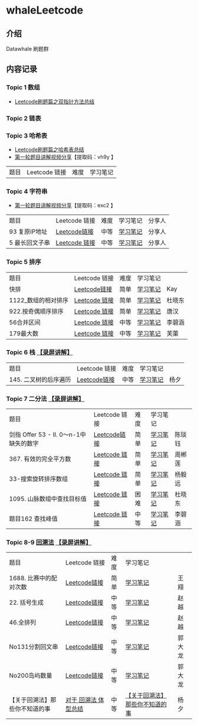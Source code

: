 # whaleLeetcode

## 介绍

Datawhale 刷题群

## 内容记录

### Topic 1 数组

- [Leetcode刷题篇之双指针方法总结](https://gitee.com/km601/whaleLeetcode/blob/main/Topic2_List/双指针方法总结.pdf)

### Topic 2 链表


### Topic 3 哈希表

- [Leetcode刷题篇之哈希表总结](https://gitee.com/km601/whaleLeetcode/blob/main/Topic3_hash/readme.md)
- [第一轮题目讲解视频分享](链接：https://pan.baidu.com/s/1GN5EFgoq_4Lsh19AMAJwyQ)【提取码：vh9y 】

<table>
    <tr>
        <td>题目</td>
        <td>Leetcode 链接</td>
        <td>难度</td>
        <td>学习笔记</td>
    </tr>
</table>

### Topic 4 字符串

- [第一轮题目讲解视频分享](链接：https://pan.baidu.com/s/1Wfbs9mpEq-knOtuNqhxv9w)【提取码：exc2 】

<table>
    <tr>
        <td>题目</td>
        <td>Leetcode 链接</td>
        <td>难度</td>
        <td>学习笔记</td>
        <td>分享人</td>
    </tr>
    <tr>
        <td>93 复原IP地址</td>
        <td>
            <a href="https://leetcode-cn.com/problems/restore-ip-addresses/">Leetcode链接</a>
        </td>
        <td>中等</td>
        <td>
            <a href="https://gitee.com/km601/whaleLeetcode/blob/main/Topic4_string/93复原IP地址.md">学习笔记</a>
        </td>
        <td>分享人</td>
    </tr>
    <tr>
        <td>5 最长回文子串</td>
        <td>
            <a href="https://leetcode-cn.com/problems/longest-palindromic-substring/">Leetcode 链接</a>
        </td>
        <td>中等</td>
        <td>
            <a href="https://gitee.com/km601/whaleLeetcode/blob/main/Topic4_string/5最长回文子串.pdf">学习笔记</a>
        </td>
        <td>分享人</td>
    </tr>
</table>

### Topic 5 排序

<table>
    <tr>
        <td>题目</td>
        <td>Leetcode 链接</td>
        <td>难度</td>
        <td>学习笔记</td>
    </tr>
    <tr>
        <td>快排</td>
        <td>
            <a href="#">Leetcode链接</a>
        </td>
        <td>简单</td>
        <td>
            <a href="https://gitee.com/km601/whaleLeetcode/blob/main/Topic5_sorted/QuickSort.ipynb">学习笔记</a>
        </td>
        <td>Kay</td>
    </tr>
    <tr>
        <td>1122_数组的相对排序</td>
        <td>
            <a href="https://leetcode-cn.com/problems/relative-sort-array/">Leetcode 链接</a>
        </td>
        <td>简单</td>
        <td>
            <a href="https://gitee.com/km601/whaleLeetcode/blob/main/Topic5_sorted/1122_数组的相对排序.md">学习笔记</a>
        </td>
        <td>杜晓东</td>
    </tr>
    <tr>
        <td>922.按奇偶顺序排序</td>
        <td>
            <a href="https://leetcode-cn.com/problems/sort-array-by-parity/">Leetcode 链接</a>
        </td>
        <td>简单</td>
        <td>
            <a href="https://gitee.com/km601/whaleLeetcode/blob/main/Topic5_sorted/922.按奇偶顺序排序.md">学习笔记</a>
        </td>
        <td>唐汉</td>
    </tr>
    <tr>
        <td>56合并区间</td>
        <td>
            <a href="https://leetcode-cn.com/problems/merge-intervals/">Leetcode 链接</a>
        </td>
        <td>中等</td>
        <td>
            <a href="https://gitee.com/km601/whaleLeetcode/blob/main/Topic5_sorted/56合并区间.md">学习笔记</a>
        </td>
        <td>李碧涵</td>
    </tr>
    <tr>
        <td>179最大数</td>
        <td>
            <a href="https://leetcode-cn.com/problems/largest-number/">Leetcode 链接</a>
        </td>
        <td>中等</td>
        <td>
            <a href="https://gitee.com/km601/whaleLeetcode/blob/main/Topic5_sorted/179最大数.pdf">学习笔记</a>
        </td>
        <td>芙蕖</td>
    </tr> 
</table>

### Topic 6 栈  [【录屏讲解】](https://datawhale.feishu.cn/file/boxcnhP8vjvJfPhFMeU8Cvx2Qpg)

<table>
    <tr>
        <td>题目</td>
        <td>Leetcode 链接</td>
        <td>难度</td>
        <td>学习笔记</td>
    </tr>
    <tr>
        <td>145. 二叉树的后序遍历</td>
        <td>
            <a href="https://leetcode-cn.com/problems/binary-tree-postorder-traversal/">Leetcode链接</a>
        </td>
        <td>中等</td>
        <td>
            <a href="https://gitee.com/km601/whaleLeetcode/blob/main/Topic6_stack/后序遍历.png">学习笔记</a>
        </td>
        <td>杨夕</td>
    </tr>
</table>

### Topic 7 二分法  [【录屏讲解】](https://datawhale.feishu.cn/file/boxcnhP8vjvJfPhFMeU8Cvx2Qpg)

<table>
    <tr>
        <td>题目</td>
        <td>Leetcode 链接</td>
        <td>难度</td>
        <td>学习笔记</td>
    </tr>
    <tr>
        <td>剑指 Offer 53 - II. 0～n-1中缺失的数字</td>
        <td>
            <a href="https://leetcode-cn.com/problems/que-shi-de-shu-zi-lcof/">Leetcode链接</a>
        </td>
        <td>简单</td>
        <td>
            <a href="https://gitee.com/km601/whaleLeetcode/blob/main/Topic7_binary_selected/剑指Offer53-II.0～n-1中缺失的数字.pdf">学习笔记</a>
        </td>
        <td>陈琰钰</td>
    </tr>
    <tr>
        <td>367. 有效的完全平方数</td>
        <td>
            <a href="https://leetcode-cn.com/problems/valid-perfect-square/">Leetcode 链接</a>
        </td>
        <td>简单</td>
        <td>
            <a href="https://gitee.com/km601/whaleLeetcode/blob/main/Topic7_binary_selected/367有效的完全平方数.pdf">学习笔记</a>
        </td>
        <td>周郴莲</td>
    </tr>
    <tr>
        <td>33-搜索旋转排序数组</td>
        <td>
            <a href="https://leetcode-cn.com/problems/search-in-rotated-sorted-array/">Leetcode 链接</a>
        </td>
        <td>简单</td>
        <td>
            <a href="https://gitee.com/km601/whaleLeetcode/blob/main/Topic7_binary_selected/33-搜索旋转排序数组.md">学习笔记</a>
        </td>
        <td>杨毅远</td>
    </tr>
    <tr>
        <td>1095. 山脉数组中查找目标值</td>
        <td>
            <a href="https://leetcode-cn.com/problems/find-in-mountain-array/">Leetcode 链接</a>
        </td>
        <td>困难</td>
        <td>
            <a href="https://gitee.com/km601/whaleLeetcode/blob/main/Topic7_binary_selected/Leetcode1095山脉数组中查找目标值.pdf">学习笔记</a>
        </td>
        <td>杜晓东</td>
    </tr>
    <tr>
        <td>题目162 查找峰值</td>
        <td>
            <a href="https://leetcode-cn.com/problems/largest-number/">Leetcode 链接</a>
        </td>
        <td>中等</td>
        <td>
            <a href="https://gitee.com/km601/whaleLeetcode/blob/main/Topic7_binary_selected/题目162查找峰值.md">学习笔记</a>
        </td>
        <td>李碧涵</td>
    </tr> 
</table>

### Topic 8-9  [回溯法](https://gitee.com/km601/whaleLeetcode/blob/main/Topic8_Back_tracking/readme.md)  [【录屏讲解】](https://datawhale.feishu.cn/file/boxcnhP8vjvJfPhFMeU8Cvx2Qpg)

<table>
    <tr>
        <td>题目</td>
        <td>Leetcode 链接</td>
        <td>难度</td>
        <td>学习笔记</td>
    </tr>
    <tr>
        <td>1688. 比赛中的配对次数</td>
        <td>
            <a href="https://leetcode-cn.com/problems/shu-zu-zhong-shu-zi-chu-xian-de-ci-shu-lcof">Leetcode链接</a>
        </td>
        <td>简单</td>
        <td>
            <a href="https://gitee.com/km601/whaleLeetcode/blob/main/Topic8_Back_tracking/No1688比赛中的配对次数.py">学习笔记</a>
        </td>
        <td>王翔</td>
    </tr>
    <tr>
        <td>22. 括号生成</td>
        <td>
            <a href="https://leetcode-cn.com/problems/generate-parentheses/">Leetcode链接</a>
        </td>
        <td>中等</td>
        <td>
            <a href="https://gitee.com/km601/whaleLeetcode/blob/main/Topic8_Back_tracking/No22_GenerateParentheses.md">学习笔记</a>
        </td>
        <td>赵越</td>
    </tr>
    <tr>
        <td>46.全排列</td>
        <td>
            <a href="https://leetcode-cn.com/problems/permutations/">Leetcode链接</a>
        </td>
        <td>中等</td>
        <td>
            <a href="https://gitee.com/km601/whaleLeetcode/blob/main/Topic8_Back_tracking/No46_Permutations.java">学习笔记</a>
        </td>
        <td>赵越</td>
    </tr>
    <tr>
        <td>No131分割回文串</td>
        <td>
            <a href="https://leetcode-cn.com/problems/palindrome-partitioning/">Leetcode链接</a>
        </td>
        <td>中等</td>
        <td>
            <a href="https://gitee.com/km601/whaleLeetcode/blob/main/Topic8_Back_tracking/No131分割回文串.md">学习笔记</a>
        </td>
        <td> 郭大龙</td>
    </tr>
    <tr>
        <td>No200岛屿数量</td>
        <td>
            <a href="https://leetcode-cn.com/problems/number-of-islands/">Leetcode链接</a>
        </td>
        <td>中等</td>
        <td>
            <a href="https://gitee.com/km601/whaleLeetcode/blob/main/Topic8_Back_tracking/No200岛屿数量.pdf">学习笔记</a>
        </td>
        <td> 郭大龙</td>
    </tr>
    <tr>
        <td>【关于回溯法】那些你不知道的事</td>
        <td>
            <a href="#">对于 回溯法 体型总结</a>
        </td>
        <td>中等</td>
        <td>
            <a href="https://gitee.com/km601/whaleLeetcode/blob/main/Topic8_Back_tracking/readme.md">【关于回溯法】那些你不知道的事</a>
        </td>
        <td> 杨夕</td>
    </tr>
</table>